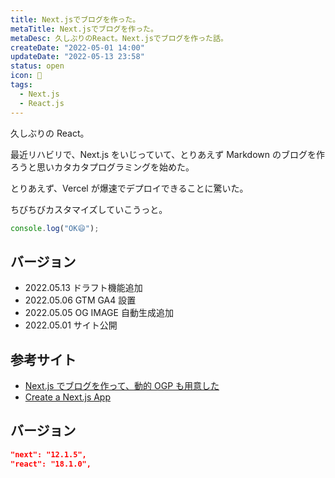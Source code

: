 ```yaml
---
title: Next.jsでブログを作った。
metaTitle: Next.jsでブログを作った。
metaDesc: 久しぶりのReact。Next.jsでブログを作った話。
createDate: "2022-05-01 14:00"
updateDate: "2022-05-13 23:58"
status: open
icon: 👾
tags:
  - Next.js
  - React.js
---
```


久しぶりの React。

最近リハビリで、Next.js をいじっていて、とりあえず Markdown のブログを作ろうと思いカタカタプログラミングを始めた。

とりあえず、Vercel が爆速でデプロイできることに驚いた。

ちびちびカスタマイズしていこうっと。

```ts
console.log("OK😄");
```

## バージョン

- 2022.05.13 ドラフト機能追加
- 2022.05.06 GTM GA4 設置
- 2022.05.05 OG IMAGE 自動生成追加
- 2022.05.01 サイト公開

## 参考サイト

- [Next.js でブログを作って、動的 OGP も用意した](https://shon0.dev/posts/8r_hksif024a/)
- [Create a Next.js App](https://nextjs.org/learn/basics/create-nextjs-app)

## バージョン

```json
"next": "12.1.5",
"react": "18.1.0",
```
